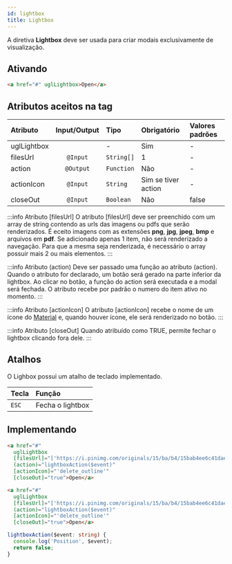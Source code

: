 ```yaml
---
id: lightbox
title: Lightbox
---
```


A diretiva **Lightbox** deve ser usada para criar modais exclusivamente de visualização.

## Ativando
```html
<a href="#" uglLightbox>Open</a>
```

## Atributos aceitos na tag
Atributo      | Input/Output   | Tipo       | Obrigatório           | Valores padrões
:------------ | :------------: | :----------| :-------------------- | :-------------
uglLightbox   |                | -          | Sim                   | -
filesUrl      | `@Input`       | `String[]` | 1                     | -
action        | `@Output`      | `Function` | Não                   | -
actionIcon    | `@Input`       | `String`   | Sim se tiver action   | -
closeOut      | `@Input`       | `Boolean`  | Não                   | false

:::info Atributo [filesUrl]
O atributo [filesUrl] deve ser preenchido com um array de string contendo as urls das imagens ou pdfs que serão renderizados. É eceito imagens com as extensões **png**, **jpg**, **jpeg**, **bmp** e arquivos em **pdf**. Se adicionado apenas 1 item, não será renderizado a navegação. Para que a mesma seja renderizada, é necessário o array possuir mais 2 ou mais elementos.
:::

:::info Atributo (action)
Deve ser passado uma função ao atributo (action). Quando o atributo for declarado, um botão será gerado na parte inferior da lightbox. Ao clicar no botão, a função do action será executada e a modal será fechada. O atributo recebe por padrão o numero do item ativo no momento.
:::

:::info Atributo [actionIcon]
O atributo [actionIcon] recebe o nome de um ícone do [Material](https://material.io/resources/icons/?style=baseline) e, quando houver ícone, ele será renderizado no botão.
:::

:::info Atributo [closeOut]
Quando atribuído como TRUE, permite fechar o lightbox clicando fora dele.
:::

## Atalhos
O Lighbox possui um atalho de teclado implementado.

Tecla | Função
:---- | :------
`ESC` | Fecha o lightbox

## Implementando

```html tab='HTML 1'
<a href="#"
  uglLightbox
  [filesUrl]="['https://i.pinimg.com/originals/15/ba/b4/15bab4ee6c41dae1c5cbe3af0d9b6ef2.jpg', 'https://blog.saipos.com/wp-content/uploads/2018/11/2-Onde-achar-o-n%C3%BAmero-do-cupom-fiscal-SAIPOS-Sistema-para-Restaurantes.png']"
  (action)="lightboxAction($event)"
  [actionIcon]="'delete_outline'"
  [closeOut]="true">Open</a>
```

```html tab='HTML 2'
<a href="#"
  uglLightbox
  [filesUrl]="['https://i.pinimg.com/originals/15/ba/b4/15bab4ee6c41dae1c5cbe3af0d9b6ef2.jpg']"
  (action)="lightboxAction($event)"
  [actionIcon]="'delete_outline'"
  [closeOut]="true">Open</a>
```

```typescript tab='TS'
lightboxAction($event: string) {
  console.log('Position', $event);
  return false;
}
```